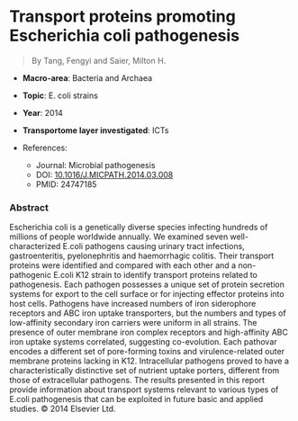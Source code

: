 # Transport proteins promoting Escherichia coli pathogenesis

> By Tang, Fengyi and Saier, Milton H.

- **Macro-area**: Bacteria and Archaea
- **Topic**: E. coli strains
- **Year**: 2014
- **Transportome layer investigated**: ICTs

- References:
  - Journal: Microbial pathogenesis
  - DOI: [10.1016/J.MICPATH.2014.03.008](https://doi.org/10.1016/J.MICPATH.2014.03.008)
  - PMID: 24747185

### Abstract

Escherichia coli is a genetically diverse species infecting hundreds of millions of people worldwide annually. We examined seven well-characterized E.coli pathogens causing urinary tract infections, gastroenteritis, pyelonephritis and haemorrhagic colitis. Their transport proteins were identified and compared with each other and a non-pathogenic E.coli K12 strain to identify transport proteins related to pathogenesis. Each pathogen possesses a unique set of protein secretion systems for export to the cell surface or for injecting effector proteins into host cells. Pathogens have increased numbers of iron siderophore receptors and ABC iron uptake transporters, but the numbers and types of low-affinity secondary iron carriers were uniform in all strains. The presence of outer membrane iron complex receptors and high-affinity ABC iron uptake systems correlated, suggesting co-evolution. Each pathovar encodes a different set of pore-forming toxins and virulence-related outer membrane proteins lacking in K12. Intracellular pathogens proved to have a characteristically distinctive set of nutrient uptake porters, different from those of extracellular pathogens. The results presented in this report provide information about transport systems relevant to various types of E.coli pathogenesis that can be exploited in future basic and applied studies. © 2014 Elsevier Ltd.

